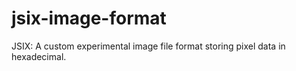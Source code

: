 # jsix-image-format
JSIX: A custom experimental image file format storing pixel data in hexadecimal.
